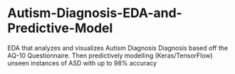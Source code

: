# Autism-Diagnosis-EDA-and-Predictive-Model
EDA that analyzes and visualizes Autism Diagnosis Diagnosis based off the AQ-10 Questionnaire. Then predictively modelling (Keras/TensorFlow) unseen instances of ASD with up to 98% accuracy
